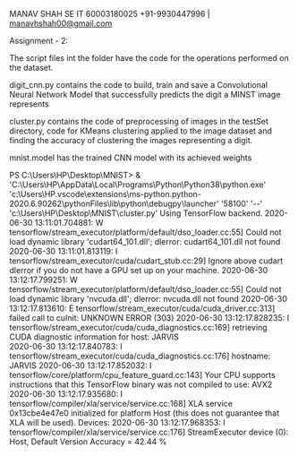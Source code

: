 MANAV SHAH
SE IT 60003180025
+91-9930447996 | manavhshah00@gmail.com

Assignment - 2:

The script files int the folder have the code for the operations performed on the dataset.

digit_cnn.py contains the code to build, train and save a Convolutional Neural Network Model that successfully predicts the digit a MINST image represents

cluster.py contains the code of preprocessing of images in the testSet directory, code for KMeans clustering applied to the image dataset and finding the accuracy of clustering the images representing a digit.

mnist.model has the trained CNN model with its achieved weights

PS C:\Users\HP\Desktop\MNIST>  & 'C:\Users\HP\AppData\Local\Programs\Python\Python38\python.exe' 'c:\Users\HP\.vscode\extensions\ms-python.python-2020.6.90262\pythonFiles\lib\python\debugpy\launcher' '58100' '--' 'c:\Users\HP\Desktop\MNIST\cluster.py'
Using TensorFlow backend.
2020-06-30 13:11:01.704881: W tensorflow/stream_executor/platform/default/dso_loader.cc:55] Could not load dynamic library 'cudart64_101.dll'; dlerror: cudart64_101.dll not found
2020-06-30 13:11:01.813119: I tensorflow/stream_executor/cuda/cudart_stub.cc:29] Ignore above cudart dlerror if you do not have a GPU set up on your machine.
2020-06-30 13:12:17.799251: W tensorflow/stream_executor/platform/default/dso_loader.cc:55] Could not load dynamic library 'nvcuda.dll'; dlerror: 
nvcuda.dll not found
2020-06-30 13:12:17.813610: E tensorflow/stream_executor/cuda/cuda_driver.cc:313] failed call to cuInit: UNKNOWN ERROR (303)
2020-06-30 13:12:17.828235: I tensorflow/stream_executor/cuda/cuda_diagnostics.cc:169] retrieving CUDA diagnostic information for host: JARVIS    
2020-06-30 13:12:17.840783: I tensorflow/stream_executor/cuda/cuda_diagnostics.cc:176] hostname: JARVIS
2020-06-30 13:12:17.852032: I tensorflow/core/platform/cpu_feature_guard.cc:143] Your CPU supports instructions that this TensorFlow binary was not compiled to use: AVX2
2020-06-30 13:12:17.935680: I tensorflow/compiler/xla/service/service.cc:168] XLA service 0x13cbe4e47e0 initialized for platform Host (this does not guarantee that XLA will be used). Devices:
2020-06-30 13:12:17.968353: I tensorflow/compiler/xla/service/service.cc:176]   StreamExecutor device (0): Host, Default Version
Accuracy = 42.44 %